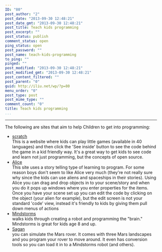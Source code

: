 ```yaml
---
ID: "80"
post_author: "2"
post_date: "2013-09-30 12:48:21"
post_date_gmt: "2013-09-30 12:48:21"
post_title: Teach kids programming
post_excerpt: ""
post_status: publish
comment_status: open
ping_status: open
post_password: ""
post_name: teach-kids-programming
to_ping: ""
pinged: ""
post_modified: "2013-09-30 12:48:21"
post_modified_gmt: "2013-09-30 12:48:21"
post_content_filtered: ""
post_parent: "0"
guid: http://iliu.net/wp/?p=80
menu_order: "0"
post_type: post
post_mime_type: ""
comment_count: "0"
title: Teach kids programming
...
```

---

<p>The following are sites that aim to help Children to get into programming:</p>

<ul>
<li><a href="http://scratch.mit.edu/">scratch</a><br />
This is a website where kids can play little games (available in 40 languages) and then click the 'See inside' button to see
the code behind the game in a kid friendly way. It's a great way to get kids to see code and learn not just programming, but the concepts of open source.</li>
<li><a href="http://alice.org/">Alice</a><br />
This site uses a story telling type of learning to program. For some reason boys don't seem to like Alice very much (they're
not really sure why since the kids can use aliens and spaceships in their stories). Using Alice you can drag and drop objects in
to your scene/story and when you do it pops up windows where you enter properties for the items. Once you have your scene set up you
can edit the code by clicking on the object (your alien for example), but the edit screen is not your standard 'code' view,
instead it's friendly to kids by giving them pull down menus of actions</li>
<li><a href="http://mindstorms.lego.com/en-us/default.aspx">Mindstorms</a><br />
walks kids through creating a robot and programming the "brain." Mindstorms is great for kids age 8 and up.</li>
<li><a href="http://sagan.be/">Sagan</a><br />
you can simulate the Mars rover. It comes with three Mars landscapes and you program your rover to move around. It even has conversion tools so you can load it in to a Mindstorms robot (and others).</li>
</ul>


